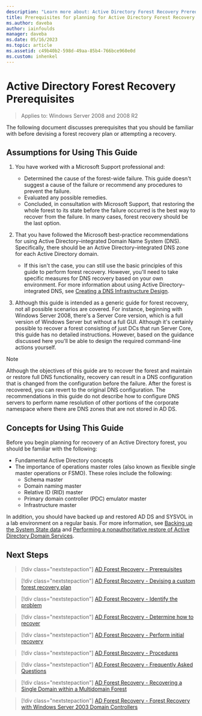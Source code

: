```yaml
---
description: "Learn more about: Active Directory Forest Recovery Prerequisites"
title: Prerequisites for planning for Active Directory Forest Recovery
ms.author: daveba
author: iainfoulds
manager: daveba
ms.date: 05/16/2023
ms.topic: article
ms.assetid: c49b40b2-598d-49aa-85b4-766bce960e0d
ms.custom: inhenkel
---
```

# Active Directory Forest Recovery Prerequisites

>Applies to: Windows Server 2008 and 2008 R2

The following document discusses prerequisites that you should be familiar with before devising a forest recovery plan or attempting a recovery.

## Assumptions for Using This Guide

1. You have worked with a Microsoft Support professional and:
   - Determined the cause of the forest-wide failure. This guide doesn't suggest a cause of the failure or recommend any procedures to prevent the failure.
   - Evaluated any possible remedies.
   - Concluded, in consultation with Microsoft Support, that restoring the whole forest to its state before the failure occurred is the best way to recover from the failure. In many cases, forest recovery should be the last option.

1. That you have followed the Microsoft best-practice recommendations for using Active Directory–integrated Domain Name System (DNS). Specifically, there should be an Active Directory–integrated DNS zone for each Active Directory domain.
   - If this isn't the case, you can still use the basic principles of this guide to perform forest recovery. However, you'll need to take specific measures for DNS recovery based on your own environment. For more information about using Active Directory–integrated DNS, see [Creating a DNS Infrastructure Design](../../ad-ds/plan/Creating-a-DNS-Infrastructure-Design.md).

1. Although this guide is intended as a generic guide for forest recovery, not all possible scenarios are covered. For instance, beginning with Windows Server 2008, there's a Server Core version, which is a full version of Windows Server but without a full GUI. Although it's certainly possible to recover a forest consisting of just DCs that run Server Core, this guide has no detailed instructions. However, based on the guidance discussed here you'll be able to design the required command-line actions yourself.

> [!NOTE]
> Although the objectives of this guide are to recover the forest and maintain or restore full DNS functionality, recovery can result in a DNS configuration that is changed from the configuration before the failure. After the forest is recovered, you can revert to the original DNS configuration. The recommendations in this guide do not describe how to configure DNS servers to perform name resolution of other portions of the corporate namespace where there are DNS zones that are not stored in AD DS.

## Concepts for Using This Guide

Before you begin planning for recovery of an Active Directory forest, you should be familiar with the following:

- Fundamental Active Directory concepts
- The importance of operations master roles (also known as flexible single master operations or FSMO). These roles include the following:
  - Schema master
  - Domain naming master
  - Relative ID (RID) master
  - Primary domain controller (PDC) emulator master
  - Infrastructure master

In addition, you should have backed up and restored AD DS and SYSVOL in a lab environment on a regular basis. For more information, see [Backing up the System State data](AD-Forest-Recovery-Procedures.md) and [Performing a nonauthoritative restore of Active Directory Domain Services](AD-Forest-Recovery-Procedures.md).

## Next Steps

> [!div class="nextstepaction"]
> [AD Forest Recovery - Prerequisites](AD-Forest-Recovery-Prerequisties.md)

> [!div class="nextstepaction"]
> [AD Forest Recovery - Devising a custom forest recovery plan](AD-Forest-Recovery-Devising-a-Plan.md)

> [!div class="nextstepaction"]
> [AD Forest Recovery - Identify the problem](AD-Forest-Recovery-Identify-the-Problem.md)

> [!div class="nextstepaction"]
> [AD Forest Recovery - Determine how to recover](AD-Forest-Recovery-Determine-how-to-Recover.md)

> [!div class="nextstepaction"]
> [AD Forest Recovery - Perform initial recovery](AD-Forest-Recovery-Perform-initial-recovery.md)

> [!div class="nextstepaction"]
> [AD Forest Recovery - Procedures](AD-Forest-Recovery-Procedures.md)

> [!div class="nextstepaction"]
> [AD Forest Recovery - Frequently Asked Questions](ad-forest-recovery-faq.yml)

> [!div class="nextstepaction"]
> [AD Forest Recovery - Recovering a Single Domain within a Multidomain Forest](AD-Forest-Recovery-Single-Domain-in-Multidomain-Recovery.md)

> [!div class="nextstepaction"]
> [AD Forest Recovery - Forest Recovery with Windows Server 2003 Domain Controllers](AD-Forest-Recovery-Windows-Server-2003.md)
